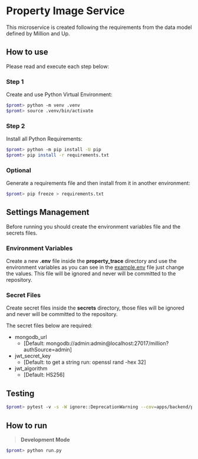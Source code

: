 # Property Image Service
This microservice is created following the requirements from the data model defined by Million and Up.

## How to use

Please read and execute each step below:

### Step 1

Create and use Python Virtual Environment:

```bash
$promt> python -m venv .venv
$promt> source .venv/bin/activate
```

### Step 2

Install all Python Requirements:

```bash
$promt> python -m pip install -U pip
$promt> pip install -r requirements.txt
```

### Optional

Generate a requirements file and then install from it in another environment:

```bash
$promt> pip freeze > requirements.txt
```

## Settings Management

Before running you should create the environment variables file and the secrets files.

### Environment Variables

Create a new **.env** file inside the **property_trace** directory and use the environment variables as you can see in the [example.env](example.env) file just change the values. This file will be ignored and never will be committed to the repository.

### Secret Files

Create secret files inside the **secrets** directory, those files will be ignored and never will be committed to the repository.

The secret files below are required:

- mongodb_url
    - [Default: mongodb://admin:admin@localhost:27017/million?authSource=admin]
- jwt_secret_key
    - [Default: to get a string run: openssl rand -hex 32]
- jwt_algorithm
    - [Default: HS256]

## Testing

```bash
$promt> pytest -v -s -W ignore::DeprecationWarning --cov=apps/backend/property_trace/src apps/backend/property_trace
```

## How to run

> **Development Mode**

```bash
$promt> python run.py
```
